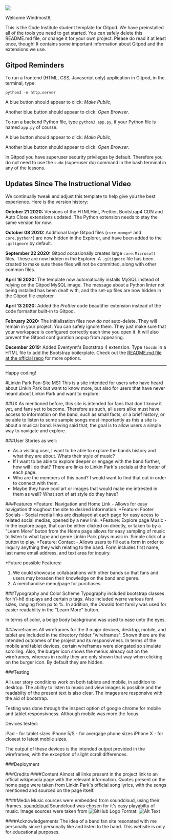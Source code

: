 <img src="https://codeinstitute.s3.amazonaws.com/fullstack/ci_logo_small.png" style="margin: 0;">

Welcome Windmost8,

This is the Code Institute student template for Gitpod. We have preinstalled all of the tools you need to get started. You can safely delete this README.md file, or change it for your own project. Please do read it at least once, though! It contains some important information about Gitpod and the extensions we use.

## Gitpod Reminders

To run a frontend (HTML, CSS, Javascript only) application in Gitpod, in the terminal, type:

`python3 -m http.server`

A blue button should appear to click: *Make Public*,

Another blue button should appear to click: *Open Browser*.

To run a backend Python file, type `python3 app.py`, if your Python file is named `app.py` of course.

A blue button should appear to click: *Make Public*,

Another blue button should appear to click: *Open Browser*.

In Gitpod you have superuser security privileges by default. Therefore you do not need to use the `sudo` (superuser do) command in the bash terminal in any of the lessons.

## Updates Since The Instructional Video

We continually tweak and adjust this template to help give you the best experience. Here is the version history:

**October 21 2020:** Versions of the HTMLHint, Prettier, Bootstrap4 CDN and Auto Close extensions updated. The Python extension needs to stay the same version for now.

**October 08 2020:** Additional large Gitpod files (`core.mongo*` and `core.python*`) are now hidden in the Explorer, and have been added to the `.gitignore` by default.

**September 22 2020:** Gitpod occasionally creates large `core.Microsoft` files. These are now hidden in the Explorer. A `.gitignore` file has been created to make sure these files will not be committed, along with other common files.

**April 16 2020:** The template now automatically installs MySQL instead of relying on the Gitpod MySQL image. The message about a Python linter not being installed has been dealt with, and the set-up files are now hidden in the Gitpod file explorer.

**April 13 2020:** Added the _Prettier_ code beautifier extension instead of the code formatter built-in to Gitpod.

**February 2020:** The initialisation files now _do not_ auto-delete. They will remain in your project. You can safely ignore them. They just make sure that your workspace is configured correctly each time you open it. It will also prevent the Gitpod configuration popup from appearing.

**December 2019:** Added Eventyret's Bootstrap 4 extension. Type `!bscdn` in a HTML file to add the Bootstrap boilerplate. Check out the <a href="https://github.com/Eventyret/vscode-bcdn" target="_blank">README.md file at the official repo</a> for more options.

--------

Happy coding!

#Linkin Park Fan-Site MS1
This is a site intended for users who have heard about Linkin Park but want to know more, but also for users that have never heard about
Linkin Park and want to explore. 

##UX
As mentioned before, this site is intended for fans that don't know it yet, and fans yet to become. Therefore as such, all users alike must
have access to information on the band, such as small facts, or a brief history, or be able to listen to some sample songs most importantly 
as this a site is about a musical band. Having said that, the goal is to allow users a simple way to navigate and explore.

###User Stories as well:
* As a visiting user, I want to be able to explore the bands history and what they are about. Whats their style of music?
* If I want to be able to explore deeper or engage with the band further, how will I do that? There are links to Linkin Park's socials at the 
footer of each page.
* Who are the members of this band? I would want to find that out in order to connect with them.
* Maybe they have cool art or images that would make me intrested in them as well? What sort of art style do they have?

###Features
*Feature: Navigation and Home Link - Allows for easy navigation throughout the site to desired information.
*Feature: Footer Socials - Social media links are displayed at each page for easy acess to related social medias, opened by a new link.
*Feature: Explore page Music - In the explore page, that can be either clicked on directly, or taken to by a "Learn More" buton from the Home page
allows for easy sampling of music to listen to what type and genre Linkin Park plays music in. Simple click of a button to play.
*Feature: Contact - Allows users to fill out a form in order to inquiry anything they wish relating to the band. Form includes first name, last name
email address, and text area for inquiry.

*Future possible Features:
1. We could showcase collabarations with other bands so that fans and users may broaden their knowledge on the band and genre.
2. A merchandise menu/page for purchases.

###Typography and Color Scheme
Typography included bootstrap classes for h1-h6 displays and certain p tags. 
Also included werre various font sizes, ranging from px to %.
In addition, the Oswald font family was used for easier readabilty in the "Learn More" button.

In terms of color, a beige body background was used to ease unto the eyes.

###wireframes
All wireframes for the 3 major devices, desktop, mobile, and tablet are included in the directory folder "wireframes". Shown there are the intended
outcomes of the project and its responsivness. In terms of the mobile and tablet devices, certain wireframes were elongated so simulate scrolling.
Also, the burger icon shows the menus already out on the wireframes, whereas in reality they are only shown that way when clicking on the burger
icon. By default they are hidden.

###Testing

All user story conditions work on both tablets and mobile, in addition to desktop. The abiltiy to listen to music and view images is possible
and the readabilty of the present text is also clear. The images are responsive with the aid of bootstrap.

Testing was done through the inspect option of google chrome for mobile and tablet responsivness. Although mobile was more the focus.

Devices tested:

iPad - for tablet sizes
iPhone 5/S - for avergage phone sizes
iPhone X - for closest to latest mobile sizes.

The output of these devices is the intended output provided in the wireframes, with the exception of slight scroll differences.

###Deployment

###Credits
####Content
Almost all links present in the project link to an offical wikipeadia page with the relevant information. 
Quotes present on the home page were taken from Linkin Park's official song lyrics, with the songs mentioned and sourced on the page itself.

####Media
Music sources were embedded from soundcloud, using their iframes. [soundcloud](https://soundcloud.com/) 
Soundcloud was chosen for it's easy playabilty of music.
Image sources were taken from
![GitHub Logo](/images/logo.png)
Format: ![Alt Text](url)

####Acknowledgements
The idea of a band fan site resonated with me personally since I personally like and listen to the band.
This website is only for educational purposes.

